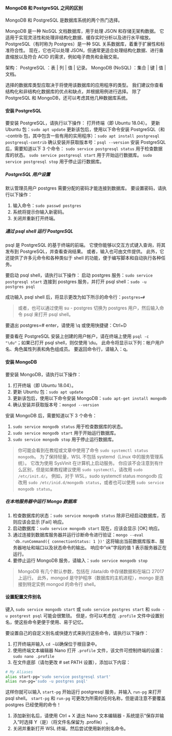 

#### MongoDB 和 PostgreSQL 之间的区别
MongoDB 和 PostgreSQL 是数据库系统的两个热门选择。

MongoDB 是一种 NoSQL 文档数据库，用于处理 JSON 和存储无架构数据。 它适用于实现灵活性和处理非结构化数据、缓存实时分析以及进行水平缩放。
PostgreSQL（有时称为 Postgres）是一种 SQL 关系数据库，着重于扩展性和标准符合性。 现在，它也可以处理 JSON，但通常更适合处理结构化数据、进行垂直缩放以及符合 ACID 的需求，例如电子商务和金融交易。

架构：
PostgreSQL ：表 | 列 | 值 | 记录。
MongoDB (NoSQL) ：集合 | 键 | 值 | 文档。

选择的数据库类型应取决于将使用该数据库的应用程序的类型。 我们建议你查看结构化和非结构化数据库的优点和缺点，并根据用例进行选择。 除了 PostgreSQL 和 MongoDB，还可以考虑其他几种数据库系统。

#### 安装 PostgreSQL
要安装 PostgreSQL，请执行以下操作：
打开终端（即 Ubuntu 18.04）。
更新 Ubuntu 包：`sudo apt update`
更新该包后，使用以下命令安装 PostgreSQL（和 -contrib 包，其中包含一些有用的实用程序）：`sudo apt install postgresql postgresql-contrib`
确认安装并获取版本号：`psql --version`
安装 PostgreSQL 后，需要知道以下 3 个命令：
`sudo service postgresql status` 用于检查数据库的状态。
`sudo service postgresql start` 用于开始运行数据库。
`sudo service postgresql stop` 用于停止运行数据库。

##### PostgreSQL 用户设置
默认管理员用户 postgres 需要分配的密码才能连接到数据库。 要设置密码，请执行以下操作：
1. 输入命令：`sudo passwd postgres`
2. 系统将提示你输入新密码。
3. 关闭并重新打开终端。

##### 通过 psql shell 运行 PostgreSQL
psql 是 PostgreSQL 的基于终端的前端。 它使你能够以交互方式键入查询，将其发布到 PostgreSQL，并查看查询结果。 或者，输入也可由文件提供。 此外，它还提供了许多元命令和各种类似于 shell 的功能，便于编写脚本和自动执行各种任务。

要启动 psql shell，请执行以下操作：
启动 postgres 服务：`sudo service postgresql start`
连接到 postgres 服务，并打开 psql shell：`sudo -u postgres psql`

成功输入 psql shell 后，将显示更改为如下所示的命令行：`postgres=#`
>或者，也可以通过使用 su - postgres 切换为 postgres 用户，然后输入命令 psql 来打开 psql shell。

要退出 postgres=# enter，请使用 \q 或使用快捷键：Ctrl+D

要查看在 PostgreSQL 安装上创建的用户帐户，请在终端上使用 `psql -c "\du"`；如果已打开 psql shell，则仅使用 \du。 此命令将显示以下列：帐户用户名、角色属性列表和角色组成员。 要返回命令行，请输入：q。

#### 安装 MongoDB

要安装 MongoDB，请执行以下操作：
1. 打开终端（即 Ubuntu 18.04）。
2. 更新 Ubuntu 包：`sudo apt update`
3. 更新该包后，使用以下命令安装 MongoDB：`sudo apt-get install mongodb`
4. 确认安装并获取版本号：`mongod --version`

安装 MongoDB 后，需要知道以下 3 个命令：
1. `sudo service mongodb status` 用于检查数据库的状态。
2. `sudo service mongodb start` 用于开始运行数据库。
3. `sudo service mongodb stop` 用于停止运行数据库。
>你可能会看到在教程或文章中使用了命令 `sudo systemctl status mongodb`。 为了保持轻量，WSL 不包括 systemd（Linux 中的服务管理系统）。 它改为使用 SysVinit 在计算机上启动服务。 你应该不会注意到有什么区别，但是如果教程建议使用 `sudo systemctl`，请改用 `sudo /etc/init.d/`。 例如，对于 WSL，sudo systemctl status mongodb 应改用 `sudo /etc/inid.d/mongodb status`，或者也可以使用 `sudo service mongodb status`。

##### 在本地服务器中运行 Mongo 数据库
1. 检查数据库的状态：`sudo service mongodb status` 除非已经启动数据库，否则应该会显示 [Fail] 响应。
2. 启动数据库：`sudo service mongodb start` 现在，应该会显示 [OK] 响应。
3. 通过连接到数据库服务器并运行诊断命令进行验证：`mongo --eval 'db.runCommand({ connectionStatus: 1 })'` 这将输出当前数据库版本、服务器地址和端口以及状态命令的输出。 响应中“ok”字段的值 1 表示服务器正在运行。
4. 要停止运行 MongoDB 服务，请输入：`sudo service mongodb stop`
>MongoDB 有几个默认参数，包括在 /data/db 中存储数据和在端口 27017 上运行。 此外，mongod 是守护程序（数据库的主机进程），mongo 是连接到特定实例 mongod 的命令行 shell。


#### 设置配置文件别名

键入 `sudo service mongodb start` 或 `sudo service postgres start` 和 `sudo -u postgrest psql` 可能会很繁琐。 但是，你可以考虑在 `.profile` 文件中设置别名，使这些命令更便于使用、易于记忆。

要设置自己的自定义别名或快捷方式来执行这些命令，请执行以下操作：
1. 打开终端并输入 `cd ~`以确保位于根目录中。
2. 使用终端文本编辑器 Nano 打开 `.profile` 文件，该文件可控制终端的设置：`sudo nano .profile`
3. 在文件底部（请勿更改 # set PATH 设置），添加以下内容：
```bash
# My Aliases
alias start-pg='sudo service postgresql start'
alias run-pg='sudo -u postgres psql'
```
这样你就可以输入 `start-pg` 开始运行 postgresql 服务，并输入 `run-pg` 来打开 psql shell。 `start-pg` 和 `run-pg` 可更改为所需的任何名称，但是请注意不要覆盖 postgres 已经使用的命令！
1. 添加新别名后，请使用 Ctrl + X 退出 Nano 文本编辑器 - 系统提示“保存并输入”时选择 Y（是）（将文件名保留为 .profile） 。
2. 关闭并重新打开 WSL 终端，然后尝试使用新的别名命令。


